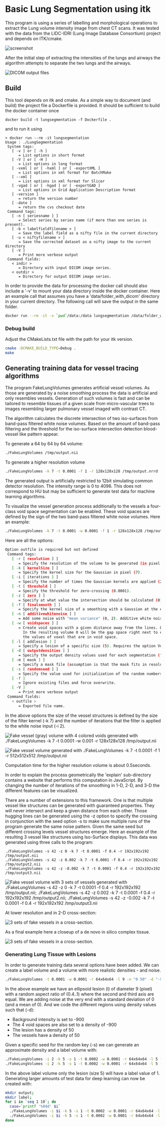 # Basic Lung Segmentation using itk

This program is using a series of labelling and morphological operations to extract the Lung volume intensity image from chest CT scans. It was tested with the data from the LIDC-IDRI (Lung Image Database Consortium) project and depends on ITK/cmake.

![screenshot](img/screenshot.png)

After the initial step of extracting the intensities of the lungs and airways the algorithm attempts to separate the two lungs and the airways.

![DICOM output files](img/DICOMOutput.png)

## Build

This tool depends on itk and cmake. As a simple way to document (and build) the project file a Dockerfile is provided. It should be sufficient to build the docker container once

```
docker build -t lungsegmentation -f Dockerfile .
```

and to run it using

```
> docker run --rm -it lungsegmentation
Usage : ./LungSegmentation
 System tags: 
   [ -v ] or [ -h ]
      = List options in short format
   [ -V ] or [ -H ]
      = List options in long format
   [ -vxml ] or [ -hxml ] or [ -exportXML ]
      = List options in xml format for BatchMake
   [ --xml ]
      = List options in xml format for Slicer
   [ -vgad ] or [ -hgad ] or [ -exportGAD ]
      = List options in Grid Application Description format
   [ -version ]
      = return the version number
   [ -date ]
      = return the cvs checkout date
 Command tags: 
   [ -n [ seriesname ] ]
      = Select series by series name (if more than one series is present).
   [ -b < labelfieldfilename > ]
      = Save the label field as a nifty file in the current directory
   [ -u < niftyfilename > ]
      = Save the corrected dataset as a nifty image to the current directory
   [ -V ]
      = Print more verbose output
 Command fields: 
   < indir > 
      = Directory with input DICOM image series.
   < outdir > 
      = Directory for output DICOM image series.
```

In order to provide the data for processing the docker call should also include a '-v' to mount your data directory inside the docker container. Here an example call that assumes you have a 'data/folder_with_dicom' directory in your current directory. The following call will save the output in the same folder.

```bash
docker run --rm -it -v `pwd`/data:/data lungsegmentation /data/folder_with_dicom /data/folder_with_dicom_segmented
```

### Debug build

Adjust the CMakeLists.txt file with the path for your itk version.

```bash
cmake -DCMAKE_BUILD_TYPE=Debug .
make
```

## Generating training data for vessel tracing algorithms

The program FakeLungVolumes generates artificial vessel volumes. As those are generated by a noise smoothing process the data is artificial and only resembles vessels. Generation of such volumes is fast and can be tailored to resemble tissues of a given scale from micro-vascular trees to images resembling larger pulmonary vessel imaged with contrast CT.

The algorithm calculates the discrete intersection of two iso-surfaces from band-pass filtered white noise volumes. Based on the amount of band-pass filtering and the threshold for the iso-surface intersection detection blood-vessel like pattern appear.

To generate a 64 by 64 by 64 volume:

```bash
./FakeLungVolumes /tmp/output.nii 
```

To generate a higher resolution volume

```bash
./FakeLungVolumes -k 7 -t 0.0001 -f 1 -r 128x128x128 /tmp/output.nrrd
```

The generated output is artificially restricted to 12bit simulating common detector resolution. The intensity range is 0 to 4096. This does not correspond to HU but may be sufficient to generate test data for machine learning algorithms. 

To visualize the vessel generation process additionally to the vessels a four-class void space segmentation can be enabled. These void spaces are defined by the sign of the two band-pass filtered white noise volumes. Here an example:

```bash
./FakeLungVolumes -k 7 -t 0.0001 -w 0.0001 -f 1 -r 128x128x128 /tmp/output.nii
```

Here are all the options:

```bash
Option outfile is required but not defined
 Command tags: 
   [ -r [ resolution ] ]
      = Specify the resolution of the volume to be generated (in pixel as in 64x64x64).
   [ -k [ kernelSize ] ]
      = Specify the kernel size for the Gaussian in pixel (7).
   [ -i [ iterations ] ]
      = Specify the number of times the Gaussian kernels are applied (2).
   [ -t [ threshold ] ]
      = Specify the threshold for zero-crossing (0.0001).
   [ -z [ zero ] ]
      = Specify at what value the intersection should be calculated (0).
   [ -f [ finalsmooth ] ]
      = Specify the kernel size of a smoothing with a Gaussian at the end of the process (0).
   [ -n [ additivewhitenoise ] ]
      = Add some noise with "mean variance" (0, 2). Additive white noise is appropriate for simulated CT images.
   [ -w [ voidspaces ] ]
      = Create void spaces with a given distance away from the lines. Default is that this option is not used. 
        In the resulting volume 0 will be the gap space right next to each vessel (label 4095) with 1, 2, 3, 4
        the values of voxel that are in void space.
   [ -l [ addlesion ] ]
      = Specify a lesion of a specific size (5). Requires the option VoidSpaces.
   [ -d [ outputdensities ] ]
      = Specify the output density values used for each segmentation ("0 1 2 3 4 2048 4096"). Requires the option VoidSpaces.
   [ -m [ mask ] ]
      = Specify a mask file (assumption is that the mask fits in resolution with the volume created).
   [ -s [ randomseed ] ]
      = Specify the value used for initialization of the random numbers (time based). The same value should produce the same fields.
   [ -f ]
      = Ignore existing files and force overwrite.
   [ -V ]
      = Print more verbose output
 Command fields: 
   < outfile > 
      = Exported file name.
```

In the above options the size of the vessel structures is defined by the size of the filter kernel (-k 7) and the number of iterations that the filter is applied to the white noise input (-i 2). 

![Fake vessel (gray) volume with 4 colored voids generated with ./FakeLungVolumes -k 7 -t 0.0001 -w 0.001 -r 128x128x128 /tmp/output.nii](https://github.com/mmiv-center/LungSegmentation/blob/master/img/FakeLungVoids.gif)


![Fake vessel volume generated with ./FakeLungVolumes -k 7 -t 0.0001 -f 1 -r 512x512x512 /tmp/output.nii](https://github.com/mmiv-center/LungSegmentation/blob/master/img/FakeVesselVolume.gif)

Computation time for the higher resolution volume is about 0.5seconds.

In order to explain the process geometrically the 'explain' sub-directory contains a website that performs this computation in JavaScript. By changing the number of iterations of the smoothing in 1-D, 2-D, and 3-D the different features can be visualized.

There are a number of extensions to this framework. One is that multiple vessel like structures can be generated with guaranteed properties. They will never intersect and keep a given distance from each other. Those hugging lines can be generated using the -z option to specify the crossing in conjunction with the seed option -s to make sure multiple runs of the program generate the same noise pattern. Given the same seed but different crossing levels vessel structures emerge. Here an example of the resulting 3 vessel like structures using Iso-Surface displays. This data was generated using three calls to the program:
```
./FakeLungVolumes -s 42 -z 0 -k 7 -t 0.0001 -f 0.4 -r 192x192x192 /tmp/output.nii
./FakeLungVolumes -s 42 -z 0.002 -k 7 -t 0.0001 -f 0.4 -r 192x192x192 /tmp/output2.nii
./FakeLungVolumes -s 42 -z -0.002 -k 7 -t 0.0001 -f 0.4 -r 192x192x192 /tmp/output3.nii
```

![Fake vessel volume with 3 sets of vessels generated with ./FakeLungVolumes -s 42 -z 0 -k 7 -t 0.0001 -f 0.4 -r 192x192x192 /tmp/output.nii; ./FakeLungVolumes -s 42 -z 0.002 -k 7 -t 0.0001 -f 0.4 -r 192x192x192 /tmp/output2.nii; ./FakeLungVolumes -s 42 -z -0.002 -k 7 -t 0.0001 -f 0.4 -r 192x192x192 /tmp/output3.nii](https://github.com/mmiv-center/LungSegmentation/blob/master/img/3setsNeverIntersectingIsoSurf.gif)

At lower resolution and in 2-D cross-section:

![3 sets of fake vessels in a cross-section.](https://github.com/mmiv-center/LungSegmentation/blob/master/img/3setsNeverIntersecting.gif)

As a final example here a closeup of a de novo in silico complex tissue.

![3 sets of fake vessels in a cross-section.](https://github.com/mmiv-center/LungSegmentation/blob/master/img/3setWithVoids.png)

### Generating Lung Tissue with Lesions

In order to generate training data several options have been added. We can create a label volume and a volume with more realistic densities - and noise.

```bash
./FakeLungVolumes -t 0.0001 -w 0.0001 -r 64x64x64 -l 9 -n "0 50" -d "-900 -900 -900 -900 -900 50 50" /output/output.nii
```

In the above example we have an ellipsoid lesion (l) of diameter 9 (pixel) with a random aspect ratio of (0.4..1) where the second and third axis are equal. We are adding noise at the very end with a standard deviation of 0 (and a mean of 0). And we code the different regions using density values such that (-d):

 - Background intensity is set to -900
 - The 4 void spaces are also set to a density of -900
 - The lesion has a density of 50
 - The vessels have a density of 50

Given a specific seed for the random key (-s) we can generate an approximate density and a label volume with:

```bash
./FakeLungVolumes -i 2 -k 5 -s 1 -t 0.0002 -w 0.0001 -r 64x64x64 -l 5 -d "-900 -900 -900 -900 -900 50 50" -n "0 30" -f 0.5 /output/output.nii
./FakeLungVolumes -i 2 -k 5 -s 1 -t 0.0002 -w 0.0001 -r 64x64x64 -l 5 -d "0 0 0 0 0 1 0" /output/label.nii
```

In the above label volume only the lesion (size 5) will have a label value of 1. Generating larger amounts of test data for deep learning can now be created with:

```bash
mkdir output;
mkdir label;
for i in `seq 1 10`; do 
  case=`printf '%04d' $i`
  ./FakeLungVolumes -i $i -k 5 -s 1 -t 0.0002 -w 0.0001 -r 64x64x64 -l 5 -d "-900 -900 -900 -900 -900 50 50" -n "0 30" -f 0.5 output/${case}.nii
  ./FakeLungVolumes -i $i -k 5 -s 1 -t 0.0002 -w 0.0001 -r 64x64x64 -l 5 -d "0 0 0 0 0 1 0" label/${case}.nii
done
```
